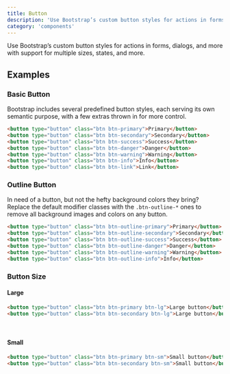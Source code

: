 ```yaml
---
title: Button
description: 'Use Bootstrap’s custom button styles for actions in forms, dialogs, and more with support for multiple sizes, states, and more.'
category: 'components'
---
```


Use Bootstrap’s custom button styles for actions in forms, dialogs, and more with support for multiple sizes, states, and more.

## Examples

### Basic Button

Bootstrap includes several predefined button styles, each serving its own semantic purpose, with a few extras thrown in for more control.
<br class="mb-4"/>

<button-basic></button-basic>

```html
<button type="button" class="btn btn-primary">Primary</button>
<button type="button" class="btn btn-secondary">Secondary</button>
<button type="button" class="btn btn-success">Success</button>
<button type="button" class="btn btn-danger">Danger</button>
<button type="button" class="btn btn-warning">Warning</button>
<button type="button" class="btn btn-info">Info</button>
<button type="button" class="btn btn-link">Link</button>
```

### Outline Button

In need of a button, but not the hefty background colors they bring? Replace the default modifier classes with the `.btn-outline-*` ones to remove all background images and colors on any button.
<br class="mb-4" />

<button-outline></button-outline>

```html
<button type="button" class="btn btn-outline-primary">Primary</button>
<button type="button" class="btn btn-outline-secondary">Secondary</button>
<button type="button" class="btn btn-outline-success">Success</button>
<button type="button" class="btn btn-outline-danger">Danger</button>
<button type="button" class="btn btn-outline-warning">Warning</button>
<button type="button" class="btn btn-outline-info">Info</button>
```

### Button Size

#### __Large__

<button-large></button-large>

```html
<button type="button" class="btn btn-primary btn-lg">Large button</button>
<button type="button" class="btn btn-secondary btn-lg">Large button</button>
```
<br class="mb-4">

#### __Small__

<button-small></button-small>
```html
<button type="button" class="btn btn-primary btn-sm">Small button</button>
<button type="button" class="btn btn-secondary btn-sm">Small button</button>
```
